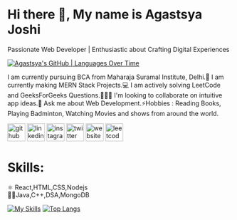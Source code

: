# Hi there 👋, My name is Agastsya Joshi
Passionate Web Developer | Enthusiastic about Crafting Digital Experiences

[![Agastsya's GitHub | Languages Over Time](https://stats.quine.sh/Agastsya/languages-over-time?theme=dark)](https://quine.sh?utm_source=widgets&utm_campaign=Agastsya)

I am currently pursuing BCA from Maharaja Suramal Institute, Delhi.📱 I am currently making MERN Stack Projects.💻 I am actively solving LeetCode and GeeksForGeeks Questions.🧑‍🤝‍🧑 I'm looking to collaborate on intuitive app ideas.💭 Ask me about Web Development.⚡Hobbies : Reading Books, Playing Badminton, Watching Movies and shows from around the world.
                            
[<img src='https://cdn.jsdelivr.net/npm/simple-icons@3.0.1/icons/github.svg' alt='github' height='40'>](https://github.com/https://github.com/Agastsya)  [<img src='https://cdn.jsdelivr.net/npm/simple-icons@3.0.1/icons/linkedin.svg' alt='linkedin' height='40'>](https://www.linkedin.com/in/https://www.linkedin.com/in/agastsya-joshi-b6a929202//)  [<img src='https://cdn.jsdelivr.net/npm/simple-icons@3.0.1/icons/instagram.svg' alt='instagram' height='40'>](https://www.instagram.com/https://www.instagram.com/agastsya//)  [<img src='https://cdn.jsdelivr.net/npm/simple-icons@3.0.1/icons/twitter.svg' alt='twitter' height='40'>](https://twitter.com/https://twitter.com/Agastsya1)  [<img src='https://cdn.jsdelivr.net/npm/simple-icons@3.0.1/icons/icloud.svg' alt='website' height='40'>](https://agastsya.github.io/)  [<img src='https://cdn.jsdelivr.net/npm/simple-icons@3.0.1/icons/leetcode.svg' alt='leetcode' height='40'>](https://leetcode.com/AJMAax/)  




# Skills:
⚛ React,HTML,CSS,Nodejs                   
👩‍💻Java,C++,DSA,MongoDB


[![My Skills](https://skills.thijs.gg/icons?i=js,html,css,git,html,java,nodejs,php,react)](https://skills.thijs.gg)
[![Top Langs](https://github-readme-stats.vercel.app/api/top-langs/?username=Agastsya&layout=donut-vertical)](https://github.com/Agastsya/github-readme-stats)


